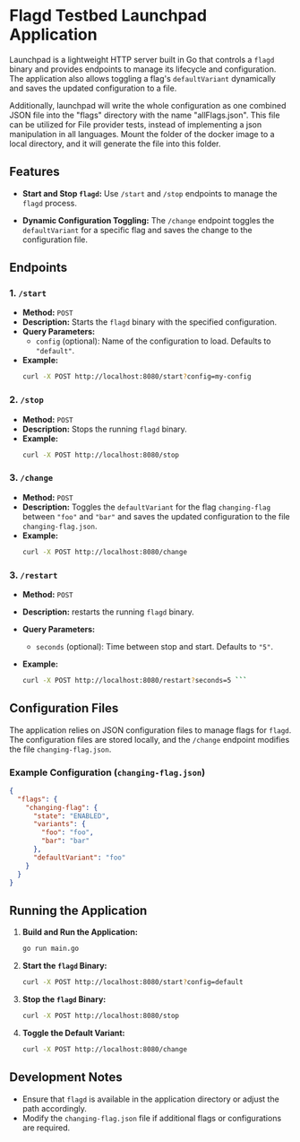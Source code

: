 # Flagd Testbed Launchpad Application

Launchpad is a lightweight HTTP server built in Go that controls a `flagd` binary and provides endpoints to manage its lifecycle and configuration. The application also allows toggling a flag's `defaultVariant` dynamically and saves the updated configuration to a file.

Additionally, launchpad will write the whole configuration as one combined JSON file into the "flags" directory with the name "allFlags.json".
This file can be utilized for File provider tests, instead of implementing a json manipulation in all languages.
Mount the folder of the docker image to a local directory, and it will generate the file into this folder.

## Features

- **Start and Stop `flagd`:** 
  Use `/start` and `/stop` endpoints to manage the `flagd` process.
  
- **Dynamic Configuration Toggling:**
  The `/change` endpoint toggles the `defaultVariant` for a specific flag and saves the change to the configuration file.

## Endpoints

### 1. `/start`
- **Method:** `POST`
- **Description:** Starts the `flagd` binary with the specified configuration.
- **Query Parameters:**
  - `config` (optional): Name of the configuration to load. Defaults to `"default"`.
- **Example:**
  ```bash
  curl -X POST http://localhost:8080/start?config=my-config
  ```

### 2. `/stop`
- **Method:** `POST`
- **Description:** Stops the running `flagd` binary.
- **Example:**
  ```bash
  curl -X POST http://localhost:8080/stop
  ```

### 3. `/change`
- **Method:** `POST`
- **Description:** Toggles the `defaultVariant` for the flag `changing-flag` between `"foo"` and `"bar"` and saves the updated configuration to the file `changing-flag.json`.
- **Example:**
  ```bash
  curl -X POST http://localhost:8080/change

### 3. `/restart`
- **Method:** `POST`
- **Description:** restarts the running `flagd` binary. 
- **Query Parameters:**
    - `seconds` (optional): Time between stop and start. Defaults to `"5"`.

- **Example:**
  ```bash
  curl -X POST http://localhost:8080/restart?seconds=5 ```

## Configuration Files

The application relies on JSON configuration files to manage flags for `flagd`. The configuration files are stored locally, and the `/change` endpoint modifies the file `changing-flag.json`.

### Example Configuration (`changing-flag.json`)

```json
{
  "flags": {
    "changing-flag": {
      "state": "ENABLED",
      "variants": {
        "foo": "foo",
        "bar": "bar"
      },
      "defaultVariant": "foo"
    }
  }
}
```

## Running the Application

1. **Build and Run the Application:**
   ```bash
   go run main.go
   ```

2. **Start the `flagd` Binary:**
   ```bash
   curl -X POST http://localhost:8080/start?config=default
   ```

3. **Stop the `flagd` Binary:**
   ```bash
   curl -X POST http://localhost:8080/stop
   ```

4. **Toggle the Default Variant:**
   ```bash
   curl -X POST http://localhost:8080/change
   ```


## Development Notes

- Ensure that `flagd` is available in the application directory or adjust the path accordingly.
- Modify the `changing-flag.json` file if additional flags or configurations are required.
